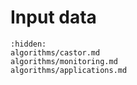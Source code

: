 # Input data

```{toctree}
:hidden:
algorithms/castor.md
algorithms/monitoring.md
algorithms/applications.md
```

